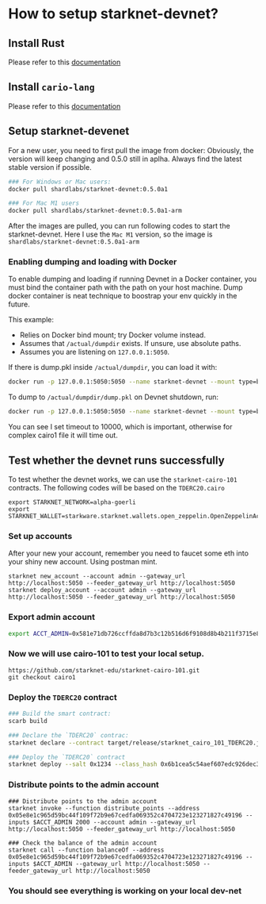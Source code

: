 # How to setup starknet-devnet?

## Install Rust
Please refer to this [documentation](https://github.com/starkware-libs/cairo#prerequisites)

## Install `cario-lang`
Please refer to this [documentation](https://github.com/starknet-edu/deploy-cairo1-demo#installing-cairo-lang)

## Setup starknet-devenet
For a new user, you need to first pull the image from docker:
Obviously, the version will keep changing and 0.5.0 still in aplha. Always find the latest stable version if possible.
```bash
### For Windows or Mac users:
docker pull shardlabs/starknet-devnet:0.5.0a1

### For Mac M1 users
docker pull shardlabs/starknet-devnet:0.5.0a1-arm 
```
After the images are pulled, you can run following codes to start the starknet-devnet. Here I use the `Mac M1` version, so the image is `shardlabs/starknet-devnet:0.5.0a1-arm`

### Enabling dumping and loading with Docker

To enable dumping and loading if running Devnet in a Docker container, you must bind the container path with the path on your host machine.
Dump docker container is neat technique to boostrap your env quickly in the future. 

This example:
- Relies on Docker bind mount; try Docker volume instead.
- Assumes that `/actual/dumpdir` exists. If unsure, use absolute paths.
- Assumes you are listening on `127.0.0.1:5050`.

If there is dump.pkl inside `/actual/dumpdir`, you can load it with:

```bash
docker run -p 127.0.0.1:5050:5050 --name starknet-devnet --mount type=bind,source=/actual/dumpdir,target=/dumpdir shardlabs/starknet-devnet:0.5.0a1-arm --load-path /dumpdir/dump.pkl --seed 1234 --timeout 10000
```

To dump to `/actual/dumpdir/dump.pkl` on Devnet shutdown, run:
```bash
docker run -p 127.0.0.1:5050:5050 --name starknet-devnet --mount type=bind,source=/actual/dumpdir,target=/dumpdir shardlabs/starknet-devnet:0.5.0a1-arm --seed 1234 --timeout 10000  --dump-on exit --dump-path /dumpdir/dump.pkl
```

You can see I set timeout to 10000, which is important, otherwise for complex cairo1 file it will time out.

## Test whether the devnet runs successfully

To test whether the devnet works, we can use the `starknet-cairo-101` contracts.  The following codes will be based on the `TDERC20.cairo`

```bash=
export STARKNET_NETWORK=alpha-goerli 
export STARKNET_WALLET=starkware.starknet.wallets.open_zeppelin.OpenZeppelinAccount
```

### Set up accounts
After your new your account, remember you need to faucet some eth into your shiny new account. Using postman mint.

```bash=
starknet new_account --account admin --gateway_url http://localhost:5050 --feeder_gateway_url http://localhost:5050
starknet deploy_account --account admin --gateway_url http://localhost:5050 --feeder_gateway_url http://localhost:5050
```

### Export admin account
```bash
export ACCT_ADMIN=0x581e71db726ccffda8d7b3c12b516d6f9108d8b4b211f3715e821223b5f550a
```

### Now we will use cairo-101 to test your local setup.
```
https://github.com/starknet-edu/starknet-cairo-101.git
git checkout cairo1
```

### Deploy the `TDERC20` contract
```bash
### Build the smart contract:
scarb build

### Declare the `TDERC20` contrac:
starknet declare --contract target/release/starknet_cairo_101_TDERC20.json --account admin --gateway_url http://localhost:5050 --feeder_gateway_url http://localhost:5050 --max_fee 100000000000000000000

### Deploy the `TDERC20` contract
starknet deploy --salt 0x1234 --class_hash 0x6b1cea5c54aef607edc926dec33a205d3da187ad8c1514706ab1e28db425138 --inputs 10057515165931654559836545801321088512241713 357609582641 18 0 0 $ACCT_ADMIN $ACCT_ADMIN --account admin --gateway_url http://localhost:5050 --feeder_gateway_url http://localhost:5050 --max_fee 100000000000000000000
```

### Distribute points to the admin account
```bash=
### Distribute points to the admin account
starknet invoke --function distribute_points --address 0x05e8e1c965d59bc44f109f72b9e67cedfa069352c4704723e123271827c49196 --inputs $ACCT_ADMIN 2000 --account admin --gateway_url http://localhost:5050 --feeder_gateway_url http://localhost:5050

### Check the balance of the admin account
starknet call --function balanceOf --address 0x05e8e1c965d59bc44f109f72b9e67cedfa069352c4704723e123271827c49196 --inputs $ACCT_ADMIN --gateway_url http://localhost:5050 --feeder_gateway_url http://localhost:5050
```

### You should see everything is working on your local dev-net
